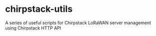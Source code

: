 # chirpstack-utils
A series of useful scripts for Chirpstack LoRaWAN server management using Chirpstack HTTP API
